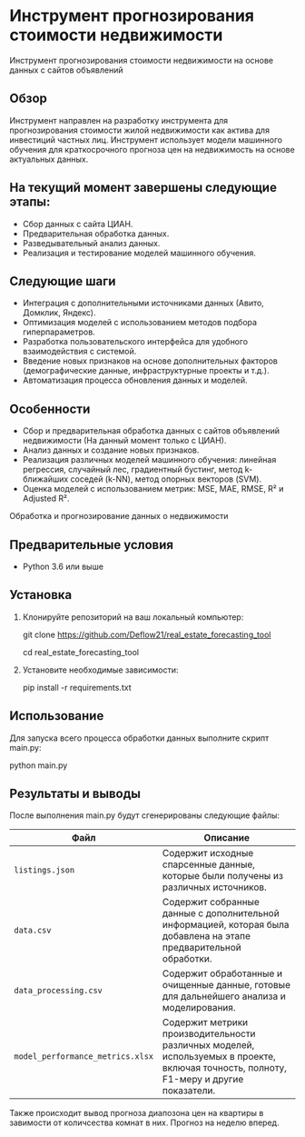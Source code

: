 # Инструмент прогнозирования стоимости недвижимости
Инструмент прогнозирования стоимости недвижимости на основе данных с сайтов объявлений

## Обзор
Инструмент направлен на разработку инструмента для прогнозирования стоимости жилой недвижимости как актива для инвестиций частных лиц. Инструмент использует модели машинного обучения для краткосрочного прогноза цен на недвижимость на основе актуальных данных.


## На текущий момент завершены следующие этапы:

 - Сбор данных с сайта ЦИАН.
 - Предварительная обработка данных.
 - Разведывательный анализ данных.
 - Реализация и тестирование моделей машинного обучения.

## Следующие шаги
 - Интеграция с дополнительными источниками данных (Авито, Домклик, Яндекс).
 - Оптимизация моделей с использованием методов подбора гиперпараметров.
 - Разработка пользовательского интерфейса для удобного взаимодействия с системой.
 - Введение новых признаков на основе дополнительных факторов (демографические данные, инфраструктурные проекты и т.д.).
 - Автоматизация процесса обновления данных и моделей.

## Особенности
- Сбор и предварительная обработка данных с сайтов объявлений недвижимости (На данный момент только с ЦИАН).
- Анализ данных и создание новых признаков.
- Реализация различных моделей машинного обучения: линейная регрессия, случайный лес, градиентный бустинг, метод k-ближайших соседей (k-NN), метод опорных векторов (SVM).
- Оценка моделей с использованием метрик: MSE, MAE, RMSE, R² и Adjusted R².


 Обработка и прогнозирование данных о недвижимости


## Предварительные условия

- Python 3.6 или выше

## Установка

1. Клонируйте репозиторий на ваш локальный компьютер:

   git clone https://github.com/Deflow21/real_estate_forecasting_tool
   
   cd real_estate_forecasting_tool
    

3. Установите необходимые зависимости:
    
    pip install -r requirements.txt
    

## Использование

Для запуска всего процесса обработки данных выполните скрипт main.py:

python main.py

## Результаты и выводы

После выполнения main.py будут сгенерированы следующие файлы: 

| **Файл**                       | **Описание**                                                    |
|-------------------------------|-----------------------------------------------------------------|
| `listings.json`               | Содержит исходные спарсенные данные, которые были получены из различных источников. |
| `data.csv`                    | Содержит собранные данные с дополнительной информацией, которая была добавлена на этапе предварительной обработки. |
| `data_processing.csv`         | Содержит обработанные и очищенные данные, готовые для дальнейшего анализа и моделирования. |
| `model_performance_metrics.xlsx` | Содержит метрики производительности различных моделей, используемых в проекте, включая точность, полноту, F1-меру и другие показатели. |

Также происходит вывод прогноза диапозона цен на квартиры в завимости от количсества комнат в них. Прогноз на неделю вперед.

